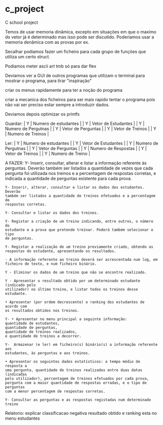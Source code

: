 # c_project
C school project

Temos de usar memoria dinâmica, excepto em situações em que o maximo do vetor já é determinado mas isso pode ser discutido.
Poderiamos usar a memoria denâmica com as provas por ex.

Secalhar podiamos fazer um ficheiro para cada grupo de funções que utiliza um certo struct.

Podiamos meter ascii art tmb só para dar flex

Deviamos ver a GUI de outros programas que utilizam o terminal para mostrar o programa, para tirar "inspiração"

criar os menus rapidamente para ter a noção do programa

criar a mecanica dos ficheiros para ser mais rapido tentar o programa pois não vai ser preciso estar sempre a introduzir dados.

Deviamos depois optimizar os printfs


Guardar:
	| Y | Numero de estudantes |
	| Y | Vetor de Estudantes  |
	| Y | Numero de Pergutnas  |
	| Y | Vetor de Perguntas   |
	| Y | Vetor de Treinos     |
	| Y | Numero de Treinos    |

Ler:
	| Y | Numero de estudantes |
	| Y | Vetor de Estudantes  |
	| Y | Numero de Pergutnas  |
	| Y | Vetor de Perguntas   |
	| Y | Numero de Respostas  |
	| Y | Vetor de Treinos     |
	| Y | Numero de Treino     |


A FAZER:
	Y- Inserir, consultar, alterar e listar a informação referente às perguntas.
	Deverão também ser listados a quantidade de vezes que cada pergunta foi
	utilizada nos treinos e a percentagem de respostas corretas, e indicada
	a quantidade de perguntas existente para cada prova.

	Y- Inserir, alterar, consultar e listar os dados dos estudantes. Deverão
	também ser listados a quantidade de treinos efetuados e a percentagem de
	respostas corretas.

	Y- Consultar e listar os dados dos treinos.

	Y- Registar a criação de um treino indicando, entre outros, o número do
	estudante e a prova que pretende treinar. Poderá também selecionar o tipo
	de perguntas.

	Y- Registar a realização de um treino previamente criado, obtendo as
	respostas do estudante, apresentando os resultados.

	- A informação referente ao treino deverá ser acrescentada num log, em
	ficheiro de texto, e num ficheiro binário.

	Y - Eliminar os dados de um treino que não se encontre realizado.

	Y - Apresentar o resultado obtido por um determinado estudante (indicado pelo
	utilizador) no último treino, e listar todos os treinos desse estudante.

	• Apresentar (por ordem decrescente) o ranking dos estudantes de acordo com
	os resultados obtidos nos treinos.

	Y- • Apresentar no menu principal a seguinte informação:
	quantidade de estudantes,
	quantidade de perguntas,
	quantidade de treinos realizados,
	e quantidade de treinos a decorrer.

	Y-  Armazenar (e ler) em ficheiro(s) binário(s) a informação referente aos
	estudantes, às perguntas e aos treinos.

	• Apresentar os seguintes dados estatísticos: a tempo médio de resposta a
	uma pergunta, quantidade de treinos realizados entre duas datas (indicadas
	pelo utilizador), percentagem de treinos efetuados por cada prova,
	pergunta com a maior quantidade de respostas erradas, e o tipo de perguntas
	com a menor percentagem de respostas corretas.

	Y- Consultar as perguntas e as respostas registadas num determinado treino


Relatorio:
	explicar classificacao negativa
	resultado obtido e ranking esta no menu estudantes
